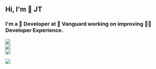 ## Hi, I'm 👤 JT
### I'm a 📛 Developer at 🚢 Vanguard working on improving 👨‍💻 Developer Experience.

<p>
  
[![](https://img.shields.io/static/v1?label=jamesthomasonjr&style=social&logo=github&message=Watch%20me%20on%20GitHub)](https://www.github.com/jamesthomasonjr) <br/>
[![](https://img.shields.io/static/v1?label=jamesthomasonjr&style=social&logo=linkedin&message=Connect%20on%20LinkedIn)](https://www.linkedin.com/in/jamesthomasonjr) <br/>
[![](https://img.shields.io/static/v1?label=jthomason4&style=social&logo=twitter&message=Follow%20me%20on%20Twitter)](https://twitter.com/jthomason4)

</p>

![](https://github-readme-stats.vercel.app/api?username=jtatvg)
